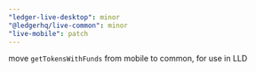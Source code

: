 ```yaml
---
"ledger-live-desktop": minor
"@ledgerhq/live-common": minor
"live-mobile": patch
---
```


move `getTokensWithFunds` from mobile to common, for use in LLD
